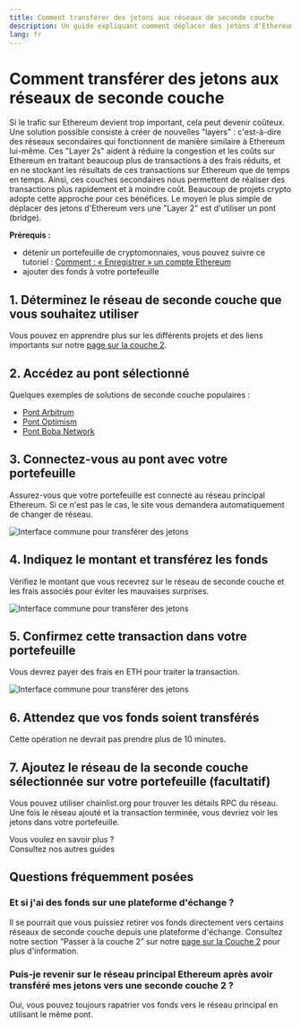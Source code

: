 ```yaml
---
title: Comment transférer des jetons aux réseaux de seconde couche
description: Un guide expliquant comment déplacer des jetons d'Ethereum vers la couche Layer 2 à l'aide d'un pont (ou bridge).
lang: fr
---
```


# Comment transférer des jetons aux réseaux de seconde couche

Si le trafic sur Ethereum devient trop important, cela peut devenir coûteux. Une solution possible consiste à créer de nouvelles "layers" : c'est-à-dire des réseaux secondaires qui fonctionnent de manière similaire à Ethereum lui-même. Ces "Layer 2s" aident à réduire la congestion et les coûts sur Ethereum en traitant beaucoup plus de transactions à des frais réduits, et en ne stockant les résultats de ces transactions sur Ethereum que de temps en temps. Ainsi, ces couches secondaires nous permettent de réaliser des transactions plus rapidement et à moindre coût. Beaucoup de projets crypto adopte cette approche pour ces bénéfices. Le moyen le plus simple de déplacer des jetons d'Ethereum vers une "Layer 2" est d'utiliser un pont (bridge).

**Prérequis :**

- détenir un portefeuille de cryptomonnaies, vous pouvez suivre ce tutoriel : [Comment : « Enregistrer » un compte Ethereum](/guides/how-to-create-an-ethereum-account/)
- ajouter des fonds à votre portefeuille

## 1. Déterminez le réseau de seconde couche que vous souhaitez utiliser

Vous pouvez en apprendre plus sur les différents projets et des liens importants sur notre [page sur la couche 2](/layer-2/).

## 2. Accédez au pont sélectionné

Quelques exemples de solutions de seconde couche populaires :

- [Pont Arbitrum](https://bridge.arbitrum.io/?l2ChainId=42161)
- [Pont Optimism](https://app.optimism.io/bridge/deposit)
- [Pont Boba Network](https://gateway.boba.network/)

## 3. Connectez-vous au pont avec votre portefeuille

Assurez-vous que votre portefeuille est connecté au réseau principal Ethereum. Si ce n'est pas le cas, le site vous demandera automatiquement de changer de réseau.

![Interface commune pour transférer des jetons](./bridge1.png)

## 4. Indiquez le montant et transférez les fonds

Vérifiez le montant que vous recevrez sur le réseau de seconde couche et les frais associés pour éviter les mauvaises surprises.

![Interface commune pour transférer des jetons](./bridge2.png)

## 5. Confirmez cette transaction dans votre portefeuille

Vous devrez payer des frais en ETH pour traiter la transaction.

![Interface commune pour transférer des jetons](./bridge3.png)

## 6. Attendez que vos fonds soient transférés

Cette opération ne devrait pas prendre plus de 10 minutes.

## 7. Ajoutez le réseau de la seconde couche sélectionnée sur votre portefeuille (facultatif)

Vous pouvez utiliser chainlist.org pour trouver les détails RPC du réseau. Une fois le réseau ajouté et la transaction terminée, vous devriez voir les jetons dans votre portefeuille.
<br />

<InfoBanner shouldSpaceBetween emoji=":eyes:">
  <div>Vous voulez en savoir plus ?</div>
  <ButtonLink href="/guides/">
    Consultez nos autres guides
  </ButtonLink>
</InfoBanner>

## Questions fréquemment posées

### Et si j'ai des fonds sur une plateforme d'échange ?

Il se pourrait que vous puissiez retirer vos fonds directement vers certains réseaux de seconde couche depuis une plateforme d'échange. Consultez notre section “Passer à la couche 2” sur notre [page sur la Couche 2](/layer-2/) pour plus d'information.

### Puis-je revenir sur le réseau principal Ethereum après avoir transféré mes jetons vers une seconde couche 2 ?

Oui, vous pouvez toujours rapatrier vos fonds vers le réseau principal en utilisant le même pont.
